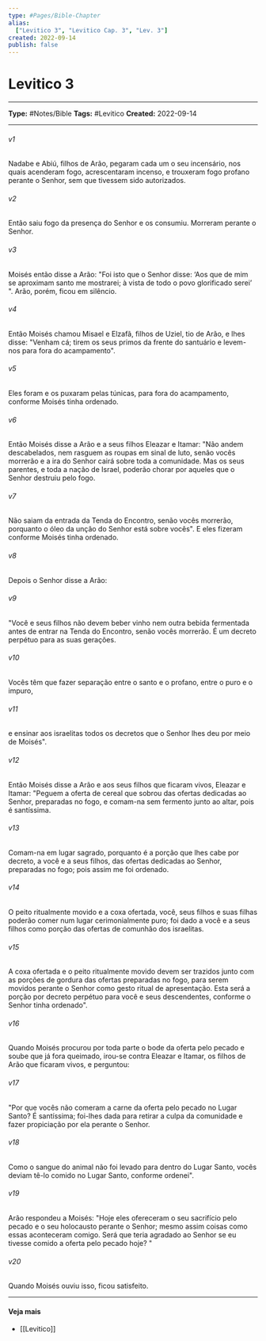 ```yaml
---
type: #Pages/Bible-Chapter
alias:
  ["Levitico 3", "Levitico Cap. 3", "Lev. 3"]
created: 2022-09-14
publish: false
---
```


# Levitico 3

---

**Type:** #Notes/Bible
**Tags:** #Levitico
**Created:** 2022-09-14

---

###### v1
Nadabe e Abiú, filhos de Arão, pegaram cada um o seu incensário, nos quais acenderam fogo, acrescentaram incenso, e trouxeram fogo profano perante o Senhor, sem que tivessem sido autorizados.
###### v2
Então saiu fogo da presença do Senhor e os consumiu. Morreram perante o Senhor.
###### v3
Moisés então disse a Arão: "Foi isto que o Senhor disse: ‘Aos que de mim se aproximam santo me mostrarei; à vista de todo o povo glorificado serei’ ". Arão, porém, ficou em silêncio.
###### v4
Então Moisés chamou Misael e Elzafã, filhos de Uziel, tio de Arão, e lhes disse: "Venham cá; tirem os seus primos da frente do santuário e levem-nos para fora do acampamento".
###### v5
Eles foram e os puxaram pelas túnicas, para fora do acampamento, conforme Moisés tinha ordenado.
###### v6
Então Moisés disse a Arão e a seus filhos Eleazar e Itamar: "Não andem descabelados, nem rasguem as roupas em sinal de luto, senão vocês morrerão e a ira do Senhor cairá sobre toda a comunidade. Mas os seus parentes, e toda a nação de Israel, poderão chorar por aqueles que o Senhor destruiu pelo fogo.
###### v7
Não saiam da entrada da Tenda do Encontro, senão vocês morrerão, porquanto o óleo da unção do Senhor está sobre vocês". E eles fizeram conforme Moisés tinha ordenado.
###### v8
Depois o Senhor disse a Arão:
###### v9
"Você e seus filhos não devem beber vinho nem outra bebida fermentada antes de entrar na Tenda do Encontro, senão vocês morrerão. É um decreto perpétuo para as suas gerações.
###### v10
Vocês têm que fazer separação entre o santo e o profano, entre o puro e o impuro,
###### v11
e ensinar aos israelitas todos os decretos que o Senhor lhes deu por meio de Moisés".
###### v12
Então Moisés disse a Arão e aos seus filhos que ficaram vivos, Eleazar e Itamar: "Peguem a oferta de cereal que sobrou das ofertas dedicadas ao Senhor, preparadas no fogo, e comam-na sem fermento junto ao altar, pois é santíssima.
###### v13
Comam-na em lugar sagrado, porquanto é a porção que lhes cabe por decreto, a você e a seus filhos, das ofertas dedicadas ao Senhor, preparadas no fogo; pois assim me foi ordenado.
###### v14
O peito ritualmente movido e a coxa ofertada, você, seus filhos e suas filhas poderão comer num lugar cerimonialmente puro; foi dado a você e a seus filhos como porção das ofertas de comunhão dos israelitas.
###### v15
A coxa ofertada e o peito ritualmente movido devem ser trazidos junto com as porções de gordura das ofertas preparadas no fogo, para serem movidos perante o Senhor como gesto ritual de apresentação. Esta será a porção por decreto perpétuo para você e seus descendentes, conforme o Senhor tinha ordenado".
###### v16
Quando Moisés procurou por toda parte o bode da oferta pelo pecado e soube que já fora queimado, irou-se contra Eleazar e Itamar, os filhos de Arão que ficaram vivos, e perguntou:
###### v17
"Por que vocês não comeram a carne da oferta pelo pecado no Lugar Santo? É santíssima; foi-lhes dada para retirar a culpa da comunidade e fazer propiciação por ela perante o Senhor.
###### v18
Como o sangue do animal não foi levado para dentro do Lugar Santo, vocês deviam tê-lo comido no Lugar Santo, conforme ordenei".
###### v19
Arão respondeu a Moisés: "Hoje eles ofereceram o seu sacrifício pelo pecado e o seu holocausto perante o Senhor; mesmo assim coisas como essas aconteceram comigo. Será que teria agradado ao Senhor se eu tivesse comido a oferta pelo pecado hoje? "
###### v20
Quando Moisés ouviu isso, ficou satisfeito.


---

#### Veja mais

- [[Levitico]]
